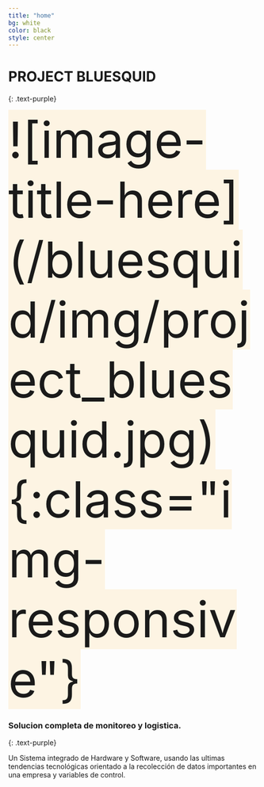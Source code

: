 ```yaml
---
title: "home"
bg: white
color: black
style: center
---
```


# PROJECT BLUESQUID
{: .text-purple}

<span class="fa-stack subtlecircle" style="font-size:100px; background:rgba(255,166,0,0.1)">
  ![image-title-here](/bluesquid/img/project_bluesquid.jpg){:class="img-responsive"}
</span>

### Solucion completa de monitoreo y logistica.
{: .text-purple}


Un Sistema integrado de Hardware y Software, usando las ultimas tendencias tecnológicas orientado a la recolección de datos importantes en una empresa y variables de control.


